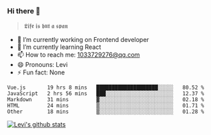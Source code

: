 ### Hi there 👋

> 𝕷𝖎𝖋𝖊 𝖎𝖘 𝖇𝖚𝖙 𝖆 𝖘𝖕𝖆𝖓

- 🔭 I’m currently working on Frontend developer
- 🌱 I’m currently learning React
- 📫 How to reach me: 1033729276@qq.com
- 😄 Pronouns: Levi
- ⚡ Fun fact: None


<!--START_SECTION:waka-->
```text
Vue.js       19 hrs 8 mins   ████████████████████░░░░░   80.52 % 
JavaScript   2 hrs 56 mins   ███░░░░░░░░░░░░░░░░░░░░░░   12.37 % 
Markdown     31 mins         ▓░░░░░░░░░░░░░░░░░░░░░░░░   02.18 % 
HTML         24 mins         ▒░░░░░░░░░░░░░░░░░░░░░░░░   01.71 % 
Other        18 mins         ▒░░░░░░░░░░░░░░░░░░░░░░░░   01.28 % 
```
<!--END_SECTION:waka-->


[![Levi's github stats](https://github-readme-stats.vercel.app/api?username=chaossssss)](https://github.com/anuraghazra/github-readme-stats)